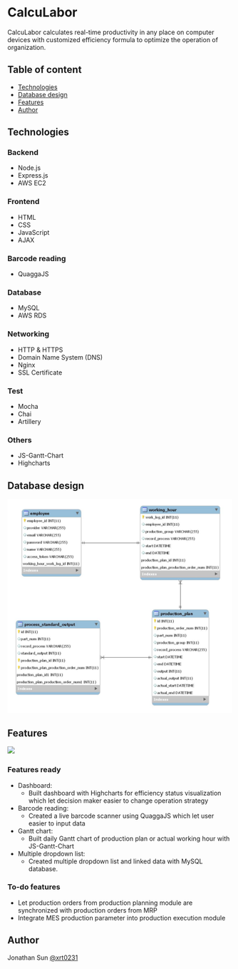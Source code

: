 # CalcuLabor

CalcuLabor calculates real-time productivity in any place on computer devices with customized efficiency
formula to optimize the operation of organization.

## Table of content
* [Technologies](#technologies)
* [Database design](#database-design)
* [Features](#features)
* [Author](#author)


## Technologies

### Backend

* Node.js
* Express.js
* AWS EC2

### Frontend

* HTML
* CSS
* JavaScript
* AJAX

### Barcode reading
* QuaggaJS

### Database

* MySQL
* AWS RDS

### Networking

* HTTP & HTTPS
* Domain Name System (DNS)
* Nginx
* SSL Certificate

### Test

* Mocha
* Chai
* Artillery

### Others

* JS-Gantt-Chart
* Highcharts

## Database design
<img src="/public/logo/erDiagram.JPG">

## Features
<img src="/public/logo/dashBoardDemo.mp4">

### Features ready
* Dashboard: 
  * Built dashboard with Highcharts for efficiency status visualization which let decision maker easier to change operation strategy
* Barcode reading:
  * Created a live barcode scanner using QuaggaJS which let user easier to input data
* Gantt chart:
  * Built daily Gantt chart of production plan or actual working hour with JS-Gantt-Chart
* Multiple dropdown list:
  * Created multiple dropdown list and linked data with MySQL database.

### To-do features
* Let production orders from production planning module are synchronized with production orders from MRP 
* Integrate MES production parameter into production execution module

## Author
Jonathan Sun [@xrt0231](https://github.com/xrt0231)
